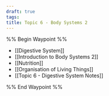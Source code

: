 ```yaml
---
draft: true
tags: 
title: Topic 6 - Body Systems 2
---
```

%% Begin Waypoint %%
- [[Digestive System]]
- [[Introduction to Body Systems 2]]
- [[Nutrition]]
- [[Organisation of Living Things]]
- [[Topic 6 - Digestive System Notes]]

%% End Waypoint %%
